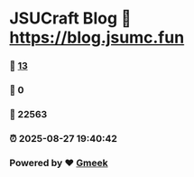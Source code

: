 # JSUCraft Blog :link: https://blog.jsumc.fun 
### :page_facing_up: [13](https://blog.jsumc.fun/tag.html) 
### :speech_balloon: 0 
### :hibiscus: 22563 
### :alarm_clock: 2025-08-27 19:40:42 
### Powered by :heart: [Gmeek](https://github.com/Meekdai/Gmeek)
